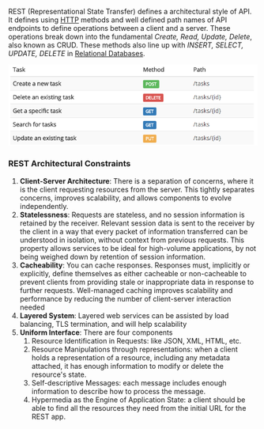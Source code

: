 

REST (Representational State Transfer) defines a architectural style of API. It defines using [HTTP](HTTP.md) methods and well defined path names of API endpoints to define operations between a client and a server. These operations break down into the fundamental *Create, Read, Update, Delete*, also known as CRUD. These methods also line up with *INSERT, SELECT, UPDATE, DELETE* in [Relational Databases](../Databases/Relational%20Databases.md).

![](../Attachments/Pasted%20image%2020220413235626.png)

### REST Architectural Constraints

1. **Client-Server Architecture**: There is a separation of concerns, where it is the client requesting resources from the server. This tightly separates concerns, improves scalability, and allows components to evolve independently.
2. **Statelessness**: Requests are stateless, and no session information is retained by the receiver. Relevant session data is sent to the receiver by the client in a way that every packet of information transferred can be understood in isolation, without context from previous requests. This property allows services to be ideal for high-volume applications, by not being weighed down by retention of session information.
3. **Cacheability**: You can cache responses. Responses must, implicitly or explicitly, define themselves as either cacheable or non-cacheable to prevent clients from providing stale or inappropriate data in response to further requests. Well-managed caching improves scalability and performance by reducing the number of client-server interaction needed
4. **Layered System**: Layered web services can be assisted by load balancing, TLS termination, and will help scalability
5. **Uniform Interface**: There are four components
	1. Resource Identification in Requests: like JSON, XML, HTML, etc.
	2. Resource Manipulations through representations: when a client holds a representation of a resource, including any metadata attached, it has enough information to modify or delete the resource's state.
	3. Self-descriptive Messages: each message includes enough information to describe how to process the message.
	4. Hypermedia as the Engine of Application State: a client should be able to find all the resources they need from the initial URL for the REST app.